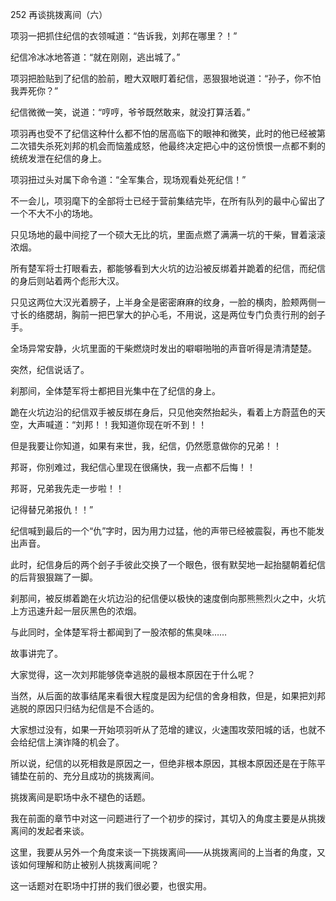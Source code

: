 252 再谈挑拨离间（六）



项羽一把抓住纪信的衣领喊道：“告诉我，刘邦在哪里？！”

纪信冷冰冰地答道：“就在刚刚，逃出城了。”

项羽把脸贴到了纪信的脸前，瞪大双眼盯着纪信，恶狠狠地说道：“孙子，你不怕我弄死你？”

纪信微微一笑，说道：“哼哼，爷爷既然敢来，就没打算活着。”



项羽再也受不了纪信这种什么都不怕的居高临下的眼神和微笑，此时的他已经被第二次错失杀死刘邦的机会而恼羞成怒，他最终决定把心中的这份愤恨一点都不剩的统统发泄在纪信的身上。

项羽扭过头对属下命令道：“全军集合，现场观看处死纪信！”



不一会儿，项羽麾下的全部将士已经于营前集结完毕，在所有队列的最中心留出了一个不大不小的场地。

只见场地的最中间挖了一个硕大无比的坑，里面点燃了满满一坑的干柴，冒着滚滚浓烟。

所有楚军将士打眼看去，都能够看到大火坑的边沿被反绑着并跪着的纪信，而纪信的身后则站着两个彪形大汉。

只见这两位大汉光着膀子，上半身全是密密麻麻的纹身，一脸的横肉，脸颊两侧一寸长的络腮胡，胸前一把巴掌大的护心毛，不用说，这是两位专门负责行刑的刽子手。



全场异常安静，火坑里面的干柴燃烧时发出的噼噼啪啪的声音听得是清清楚楚。

突然，纪信说话了。

刹那间，全体楚军将士都把目光集中在了纪信的身上。

跪在火坑边沿的纪信双手被反绑在身后，只见他突然抬起头，看着上方蔚蓝色的天空，大声喊道：“刘邦！！我知道你现在听不到！！

但是我要让你知道，如果有来世，我，纪信，仍然愿意做你的兄弟！！

邦哥，你别难过，我纪信心里现在很痛快，我一点都不后悔！！

邦哥，兄弟我先走一步啦！！

记得替兄弟报仇！！”



纪信喊到最后的一个“仇”字时，因为用力过猛，他的声带已经被震裂，再也不能发出声音。

此时，纪信身后的两个刽子手彼此交换了一个眼色，很有默契地一起抬腿朝着纪信的后背狠狠踹了一脚。

刹那间，被反绑着跪在火坑边沿的纪信便以极快的速度倒向那熊熊烈火之中，火坑上方迅速升起一层灰黑色的浓烟。

与此同时，全体楚军将士都闻到了一股浓郁的焦臭味……



故事讲完了。

大家觉得，这一次刘邦能够侥幸逃脱的最根本原因在于什么呢？

当然，从后面的故事结尾来看很大程度是因为纪信的舍身相救，但是，如果把刘邦逃脱的原因只归结为纪信是不合适的。

大家想过没有，如果一开始项羽听从了范增的建议，火速围攻荥阳城的话，也就不会给纪信上演诈降的机会了。

所以说，纪信的以死相救是原因之一，但绝非根本原因，其根本原因还是在于陈平铺垫在前的、充分且成功的挑拨离间。



挑拨离间是职场中永不褪色的话题。

我在前面的章节中对这一问题进行了一个初步的探讨，其切入的角度主要是从挑拨离间的发起者来谈。

这里，我要从另外一个角度来谈一下挑拨离间——从挑拨离间的上当者的角度，又该如何理解和防止被别人挑拨离间呢？

这一话题对在职场中打拼的我们很必要，也很实用。

